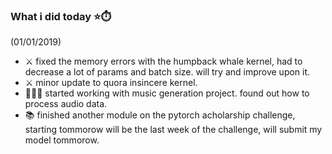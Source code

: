 ### What i did today :star::stopwatch:
(01/01/2019)
* ⚔️ fixed the memory errors with the humpback whale kernel, had to decrease a lot of params and batch size.
will try and improve upon it.
* ⚔️ minor update to quora insincere kernel.
* 👨🏻‍💻 started working with music generation project. found out how to process audio data.
* 📚 finished another module on the pytorch acholarship challenge, starting tommorow will be the last week of the challenge, will submit my model tommorow.
